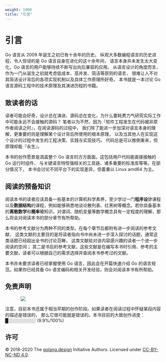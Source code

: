 ```yaml
---
weight: 1000
title: "引言"
---
```


# 引言

Go 语言从 2009 年诞生之初已有十余年的历史。
纵观大多数编程语言的历史进程，令人惊讶的是 Go 语言自身在进化的这十余年间，
语言本身并未发生太大变化，Go 语言的用户能够持续不断写出向后兼容的应用。
从语言设计的角度而言，作为一门从诞生之初就考虑低成本、高并发、简洁等原则的语言，
很难让人不对其简洁设计背后的各项实现机制以及具体工作原理所好奇。
本书就是一本讨论 Go 语言源码工程中的技术原理及其演进历程的书籍。

## 致读者的话

读者可能会好奇，设计总在演进、源码总在变化，为什么要耗费力气研究实际工作中可能永远不会接触的源码？
笔者以为不然，因为『软件工程发生在代码被非原作者阅读之时』，在阅读源码的过程中，
我们除了能进一步加深对语言本身的理解，更重要的则是理解某个设计背后所使用的根本原理，
以及当其他人在实现这个设计的过程中发生的工程决策、实践与实现技巧。
代码总是可以推倒重来，但原理却能『永生』。

本书的创作愿景是涵盖整个 Go 语言的方方面面。这包括用户代码能直接接触的 Go 运行时组件、
与关键语言特性强相关的工具链、诸多重要的标准库等等。在部分情况下，
本书会讨论不同平台下的实现差异，但着重以 Linux amd64 为主。

## 阅读的预备知识

阅读本书的读者应该具备一些基本的计算机科学素养，至少学过一门**程序设计**课程以及**数据结构**的课程，例如能够熟悉地谈论散列表、红黑树等概念。若你具备基本的**离散数学**和**概率论**知识，对谓词、随机变量等数学概念具有一定程度的理解，那么将会对阅读本书的部分章节有所帮助。

本书的参考文献分为两种不同的类型。在每个章节后都附有进一步阅读的参考文献，
这类文献的主要目的是将读者指向书中尚未进一步深入探讨的话题，通常这类话题已经超出全书的讨论范畴，
这类文献给对该内容感兴趣的读者一个进一步阅读的空间；
其二是书后的参考文献，这些文献是在编写本书时引用、参考的主要文献，读者可以根据自己的需求选择并查阅本书参考过的文献。

本书并未要求读者已经掌握使用 Go 语言，因此会在开篇快速介绍 Go 的语言规范。如果你已经具备 Go 语言编码和相关开发经验，则会对阅读本书有所帮助。

## 免责声明

<div class="img-center" style="margin: 0 auto; max-width: 80%">
<img src="../assets/warning.png"/>
</div>

注意，目前本书还属于相当早期的创作阶段。如果读者在阅读过程中怀疑某段内容的描述是错误的，
那么它很可能就是错误的。本书目前的大致创作进度：█░░░░░░░░░ (9.9%/100%)

## 许可

&copy; 2018-2020 The [golang.design](https://golang.design) Initiative Authors. Licensed under [CC-BY-NC-ND 4.0](https://creativecommons.org/licenses/by-nc-nd/4.0/).
